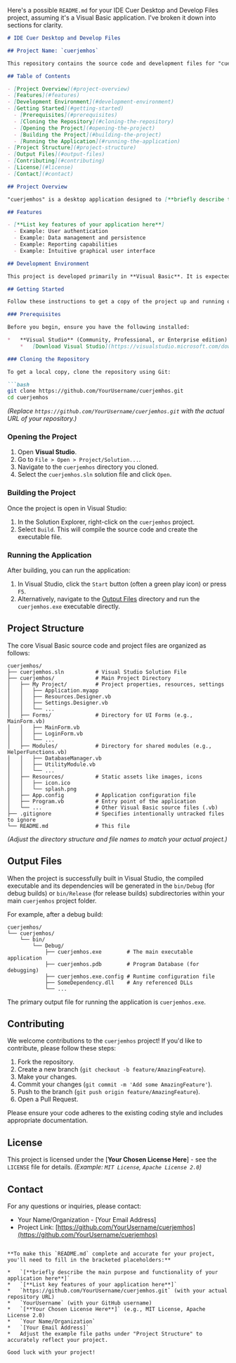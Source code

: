 Here's a possible `README.md` for your IDE Cuer Desktop and Develop Files project, assuming it's a Visual Basic application. I've broken it down into sections for clarity.

```markdown
# IDE Cuer Desktop and Develop Files

## Project Name: `cuerjemhos`

This repository contains the source code and development files for "cuerjemhos", a desktop application developed using Visual Basic.

## Table of Contents

- [Project Overview](#project-overview)
- [Features](#features)
- [Development Environment](#development-environment)
- [Getting Started](#getting-started)
  - [Prerequisites](#prerequisites)
  - [Cloning the Repository](#cloning-the-repository)
  - [Opening the Project](#opening-the-project)
  - [Building the Project](#building-the-project)
  - [Running the Application](#running-the-application)
- [Project Structure](#project-structure)
- [Output Files](#output-files)
- [Contributing](#contributing)
- [License](#license)
- [Contact](#contact)

## Project Overview

"cuerjemhos" is a desktop application designed to [**briefly describe the main purpose and functionality of your application here**]. It leverages the power of Visual Basic to provide a robust and user-friendly experience on Windows platforms.

## Features

- [**List key features of your application here**]
  - Example: User authentication
  - Example: Data management and persistence
  - Example: Reporting capabilities
  - Example: Intuitive graphical user interface

## Development Environment

This project is developed primarily in **Visual Basic**. It is expected to be opened and built using an Integrated Development Environment (IDE) that supports Visual Basic .NET projects, such as **Visual Studio**.

## Getting Started

Follow these instructions to get a copy of the project up and running on your local machine for development and testing purposes.

### Prerequisites

Before you begin, ensure you have the following installed:

*   **Visual Studio** (Community, Professional, or Enterprise edition) with the ".NET desktop development" workload selected. This includes the necessary Visual Basic compilers and tools.
    *   [Download Visual Studio](https://visualstudio.microsoft.com/downloads/)

### Cloning the Repository

To get a local copy, clone the repository using Git:

```bash
git clone https://github.com/YourUsername/cuerjemhos.git
cd cuerjemhos
```

*(Replace `https://github.com/YourUsername/cuerjemhos.git` with the actual URL of your repository.)*

### Opening the Project

1.  Open **Visual Studio**.
2.  Go to `File > Open > Project/Solution...`.
3.  Navigate to the `cuerjemhos` directory you cloned.
4.  Select the `cuerjemhos.sln` solution file and click `Open`.

### Building the Project

Once the project is open in Visual Studio:

1.  In the Solution Explorer, right-click on the `cuerjemhos` project.
2.  Select `Build`. This will compile the source code and create the executable file.

### Running the Application

After building, you can run the application:

1.  In Visual Studio, click the `Start` button (often a green play icon) or press `F5`.
2.  Alternatively, navigate to the [Output Files](#output-files) directory and run the `cuerjemhos.exe` executable directly.

## Project Structure

The core Visual Basic source code and project files are organized as follows:

```
cuerjemhos/
├── cuerjemhos.sln          # Visual Studio Solution File
├── cuerjemhos/             # Main Project Directory
│   ├── My Project/         # Project properties, resources, settings
│   │   ├── Application.myapp
│   │   ├── Resources.Designer.vb
│   │   ├── Settings.Designer.vb
│   │   └── ...
│   ├── Forms/              # Directory for UI Forms (e.g., MainForm.vb)
│   │   ├── MainForm.vb
│   │   ├── LoginForm.vb
│   │   └── ...
│   ├── Modules/            # Directory for shared modules (e.g., HelperFunctions.vb)
│   │   ├── DatabaseManager.vb
│   │   ├── UtilityModule.vb
│   │   └── ...
│   ├── Resources/          # Static assets like images, icons
│   │   ├── icon.ico
│   │   └── splash.png
│   ├── App.config          # Application configuration file
│   ├── Program.vb          # Entry point of the application
│   └── ...                 # Other Visual Basic source files (.vb)
├── .gitignore              # Specifies intentionally untracked files to ignore
└── README.md               # This file
```
*(Adjust the directory structure and file names to match your actual project.)*

## Output Files

When the project is successfully built in Visual Studio, the compiled executable and its dependencies will be generated in the `bin/Debug` (for debug builds) or `bin/Release` (for release builds) subdirectories within your main `cuerjemhos` project folder.

For example, after a debug build:

```
cuerjemhos/
└── cuerjemhos/
    └── bin/
        └── Debug/
            ├── cuerjemhos.exe        # The main executable application
            ├── cuerjemhos.pdb        # Program Database (for debugging)
            ├── cuerjemhos.exe.config # Runtime configuration file
            ├── SomeDependency.dll    # Any referenced DLLs
            └── ...
```

The primary output file for running the application is `cuerjemhos.exe`.

## Contributing

We welcome contributions to the `cuerjemhos` project! If you'd like to contribute, please follow these steps:

1.  Fork the repository.
2.  Create a new branch (`git checkout -b feature/AmazingFeature`).
3.  Make your changes.
4.  Commit your changes (`git commit -m 'Add some AmazingFeature'`).
5.  Push to the branch (`git push origin feature/AmazingFeature`).
6.  Open a Pull Request.

Please ensure your code adheres to the existing coding style and includes appropriate documentation.

## License

This project is licensed under the [**Your Chosen License Here**] - see the `LICENSE` file for details.
*(Example: `MIT License`, `Apache License 2.0`)*

## Contact

For any questions or inquiries, please contact:

*   Your Name/Organization - [Your Email Address]
*   Project Link: [https://github.com/YourUsername/cuerjemhos](https://github.com/YourUsername/cuerjemhos)
```

**To make this `README.md` complete and accurate for your project, you'll need to fill in the bracketed placeholders:**

*   `[**briefly describe the main purpose and functionality of your application here**]`
*   `[**List key features of your application here**]`
*   `https://github.com/YourUsername/cuerjemhos.git` (with your actual repository URL)
*   `YourUsername` (with your GitHub username)
*   `[**Your Chosen License Here**]` (e.g., MIT License, Apache License 2.0)
*   `Your Name/Organization`
*   `[Your Email Address]`
*   Adjust the example file paths under "Project Structure" to accurately reflect your project.

Good luck with your project!